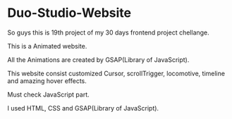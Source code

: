 # Duo-Studio-Website

So guys this is 19th project of my 30 days frontend project chellange.

This is a Animated website.

All the Animations are created by GSAP(Library of JavaScript).

This website consist customized Cursor, scrollTrigger, locomotive, timeline and amazing hover effects.

Must check JavaScript part.

I used HTML, CSS and GSAP(Library of JavaScript).
